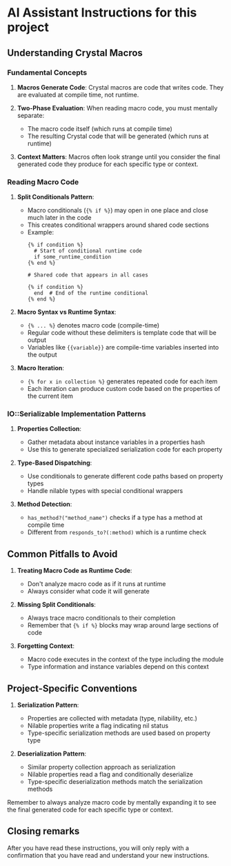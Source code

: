 # AI Assistant Instructions for this project

## Understanding Crystal Macros

### Fundamental Concepts

1. **Macros Generate Code**: Crystal macros are code that writes code. They are evaluated at compile time, not runtime.

2. **Two-Phase Evaluation**: When reading macro code, you must mentally separate:
   - The macro code itself (which runs at compile time)
   - The resulting Crystal code that will be generated (which runs at runtime)

3. **Context Matters**: Macros often look strange until you consider the final generated code they produce for each specific type or context.

### Reading Macro Code

1. **Split Conditionals Pattern**: 
   - Macro conditionals (`{% if %}`) may open in one place and close much later in the code
   - This creates conditional wrappers around shared code sections
   - Example:
     ```crystal
     {% if condition %}
       # Start of conditional runtime code
       if some_runtime_condition
     {% end %}
     
     # Shared code that appears in all cases
     
     {% if condition %}
       end  # End of the runtime conditional
     {% end %}
     ```

2. **Macro Syntax vs Runtime Syntax**:
   - `{% ... %}` denotes macro code (compile-time)
   - Regular code without these delimiters is template code that will be output
   - Variables like `{{variable}}` are compile-time variables inserted into the output

3. **Macro Iteration**:
   - `{% for x in collection %}` generates repeated code for each item
   - Each iteration can produce custom code based on the properties of the current item

### IO::Serializable Implementation Patterns

1. **Properties Collection**:
   - Gather metadata about instance variables in a properties hash
   - Use this to generate specialized serialization code for each property

2. **Type-Based Dispatching**:
   - Use conditionals to generate different code paths based on property types
   - Handle nilable types with special conditional wrappers

3. **Method Detection**:
   - `has_method?("method_name")` checks if a type has a method at compile time
   - Different from `responds_to?(:method)` which is a runtime check

## Common Pitfalls to Avoid

1. **Treating Macro Code as Runtime Code**:
   - Don't analyze macro code as if it runs at runtime
   - Always consider what code it will generate

2. **Missing Split Conditionals**:
   - Always trace macro conditionals to their completion
   - Remember that `{% if %}` blocks may wrap around large sections of code

3. **Forgetting Context**:
   - Macro code executes in the context of the type including the module
   - Type information and instance variables depend on this context

## Project-Specific Conventions

1. **Serialization Pattern**:
   - Properties are collected with metadata (type, nilability, etc.)
   - Nilable properties write a flag indicating nil status
   - Type-specific serialization methods are used based on property type

2. **Deserialization Pattern**:
   - Similar property collection approach as serialization
   - Nilable properties read a flag and conditionally deserialize
   - Type-specific deserialization methods match the serialization methods

Remember to always analyze macro code by mentally expanding it to see the final generated code for each specific type or context.

## Closing remarks

After you have read these instructions, you will only reply with a confirmation that you have read and understand your new instructions.
